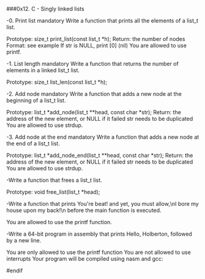 ###0x12. C - Singly linked lists

-0. Print list
mandatory
Write a function that prints all the elements of a list_t list.

Prototype: size_t print_list(const list_t *h);
Return: the number of nodes
Format: see example
If str is NULL, print [0] (nil)
You are allowed to use printf.

-1. List length
mandatory
Write a function that returns the number of elements in a linked list_t list.

Prototype: size_t list_len(const list_t *h);

-2. Add node
mandatory
Write a function that adds a new node at the beginning of a list_t list.

Prototype: list_t *add_node(list_t **head, const char *str);
Return: the address of the new element, or NULL if it failed
str needs to be duplicated
You are allowed to use strdup.

-3. Add node at the end
mandatory
Write a function that adds a new node at the end of a list_t list.

Prototype: list_t *add_node_end(list_t **head, const char *str);
Return: the address of the new element, or NULL if it failed
str needs to be duplicated
You are allowed to use strdup.

-Write a function that frees a list_t list.

Prototype: void free_list(list_t *head);

-Write a function that prints You're beat! and yet, you must allow,\nI bore my house upon my back!\n before the main function is executed.

You are allowed to use the printf function.

-Write a 64-bit program in assembly that prints Hello, Holberton, followed by a new line.

You are only allowed to use the printf function
You are not allowed to use interrupts
Your program will be compiled using nasm and gcc:

#endif
